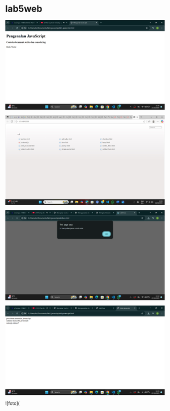 # lab5web

![foto](https://github.com/Indahwakifa/lab5web/blob/e1b3f1e40dbf5880ab2dc69898e3a430d7f13d87/foto/jvs1.png)

![foto](https://github.com/Indahwakifa/lab5web/blob/f8a622895af8094bb131ed2444d4bb679c69003f/foto/jvs2.jpg)

![foto](https://github.com/Indahwakifa/lab5web/blob/1b114735fed3b18344fc68e17105bf3d2f306c4a/foto/jvs3.png)

![foto](https://github.com/Indahwakifa/lab5web/blob/0b53e008ae465005107683f824a925b6eae55046/foto/jvs4.png)

![foto](
